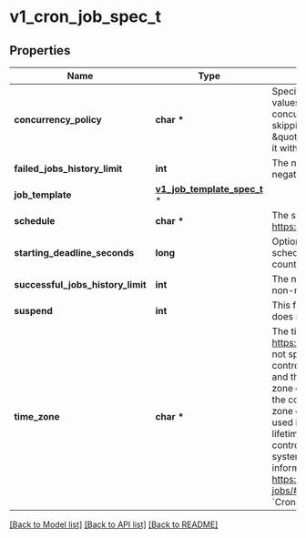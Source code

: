 # v1_cron_job_spec_t

## Properties
Name | Type | Description | Notes
------------ | ------------- | ------------- | -------------
**concurrency_policy** | **char \*** | Specifies how to treat concurrent executions of a Job. Valid values are: - \&quot;Allow\&quot; (default): allows CronJobs to run concurrently; - \&quot;Forbid\&quot;: forbids concurrent runs, skipping next run if previous run hasn&#39;t finished yet; - \&quot;Replace\&quot;: cancels currently running job and replaces it with a new one   | [optional] 
**failed_jobs_history_limit** | **int** | The number of failed finished jobs to retain. Value must be non-negative integer. Defaults to 1. | [optional] 
**job_template** | [**v1_job_template_spec_t**](v1_job_template_spec.md) \* |  | 
**schedule** | **char \*** | The schedule in Cron format, see https://en.wikipedia.org/wiki/Cron. | 
**starting_deadline_seconds** | **long** | Optional deadline in seconds for starting the job if it misses scheduled time for any reason.  Missed jobs executions will be counted as failed ones. | [optional] 
**successful_jobs_history_limit** | **int** | The number of successful finished jobs to retain. Value must be non-negative integer. Defaults to 3. | [optional] 
**suspend** | **int** | This flag tells the controller to suspend subsequent executions, it does not apply to already started executions.  Defaults to false. | [optional] 
**time_zone** | **char \*** | The time zone name for the given schedule, see https://en.wikipedia.org/wiki/List_of_tz_database_time_zones. If not specified, this will default to the time zone of the kube-controller-manager process. The set of valid time zone names and the time zone offset is loaded from the system-wide time zone database by the API server during CronJob validation and the controller manager during execution. If no system-wide time zone database can be found a bundled version of the database is used instead. If the time zone name becomes invalid during the lifetime of a CronJob or due to a change in host configuration, the controller will stop creating new new Jobs and will create a system event with the reason UnknownTimeZone. More information can be found in https://kubernetes.io/docs/concepts/workloads/controllers/cron-jobs/#time-zones This is beta field and must be enabled via the &#x60;CronJobTimeZone&#x60; feature gate. | [optional] 

[[Back to Model list]](../README.md#documentation-for-models) [[Back to API list]](../README.md#documentation-for-api-endpoints) [[Back to README]](../README.md)


